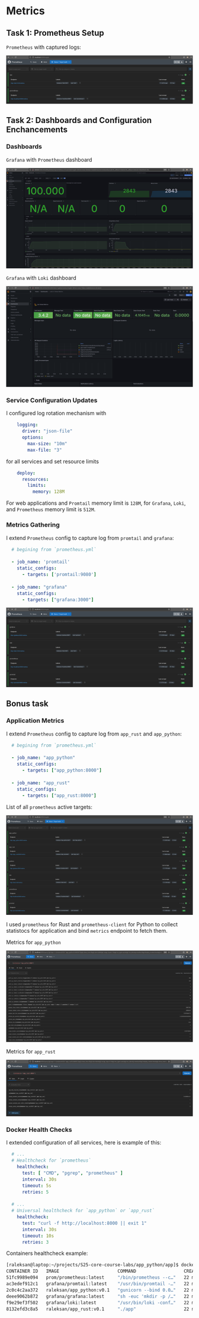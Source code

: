 # Metrics

## Task 1: Prometheus Setup

`Prometheus` with captured logs:

![Prometheus UI screenshot](misc/prometheus_task_1.png)

## Task 2: Dashboards and Configuration Enchancements

### Dashboards

`Grafana` with `Prometheus` dashboard

![Dashboard for `Prometheus`](misc/dashboard_prometheus.png)

`Grafana` with `Loki` dashboard

![Dashboard for `Loki`](misc/dashboard_loki.png)

### Service Configuration Updates

I configured log rotation mechanism with

```yaml
    logging:
      driver: "json-file"
      options:
        max-size: "10m"
        max-file: "3"
```

for all services and set resource limits

```yaml
    deploy:
      resources:
        limits:
          memory: 128M
```

For web applications and `Promtail` memory limit is `128M`,
for `Grafana`, `Loki`, and `Prometheus` memory limit is `512M`.

### Metrics Gathering

I extend `Prometheus` config to capture log from `promtail` and `grafana`:

```yml
  # begining from `prometheus.yml`

  - job_name: 'promtail'
    static_configs:
      - targets: ['promtail:9080']

  - job_name: "grafana"
    static_configs:
      - targets: ["grafana:3000"]
```

![Web application metrics](misc/prometheus_task_2.png)

## Bonus task

### Application Metrics

I extend `Prometheus` config to capture log from `app_rust` and `app_python`:

```yml
  # begining from `prometheus.yml`

  - job_name: "app_python"
    static_configs:
      - targets: ["app_python:8000"]

  - job_name: "app_rust"
    static_configs:
      - targets: ["app_rust:8000"]
```

List of all `prometheus` active targets:

![prometheus targets](misc/bonus_targets.png)

I used `prometheus` for Rust and `prometheus-client` for Python to collect statistocs for
application and bind `metrics` endpoint to fetch them.

Metrics for `app_python`

![app_python metrics](misc/bonus_python_metrics.png)

Metrics for `app_rust`

![app_rust metrics](misc/bonus_rust_metrics.png)

### Docker Health Checks

I extended configuration of all services, here is example of this:

```yml
  # ...
  # Healthcheck for `prometheus` 
    healthcheck:
      test: [ "CMD", "pgrep", "prometheus" ]
      interval: 30s
      timeout: 5s
      retries: 5

  # ...
  # Universal healthcheck for `app_python` or `app_rust`
    healthcheck:
      test: "curl -f http://localhost:8000 || exit 1"
      interval: 30s
      timeout: 10s
      retries: 3
```

Containers healthcheck example:

```bash
[raleksan@laptop:~/projects/S25-core-course-labs/app_python/app]$ docker ps
CONTAINER ID   IMAGE                      COMMAND                  CREATED          STATUS                      PORTS                                         NAMES
51fc9989e094   prom/prometheus:latest     "/bin/prometheus --c…"   22 minutes ago   Up 21 minutes (healthy)     0.0.0.0:9090->9090/tcp, :::9090->9090/tcp     monitoring-prometheus-1
ac3edef912c1   grafana/promtail:latest    "/usr/bin/promtail -…"   22 minutes ago   Up 21 minutes (healthy)                                                   monitoring-promtail-1
2c0c4c2aa372   raleksan/app_python:v0.1   "gunicorn --bind 0.0…"   22 minutes ago   Up 21 minutes (healthy)     0.0.0.0:8001->8000/tcp, [::]:8001->8000/tcp   monitoring-app_python-1
deee9062b872   grafana/grafana:latest     "sh -euc 'mkdir -p /…"   22 minutes ago   Up 21 minutes (healthy)     0.0.0.0:3000->3000/tcp, :::3000->3000/tcp     monitoring-grafana-1
f9e29ef3f502   grafana/loki:latest        "/usr/bin/loki -conf…"   22 minutes ago   Up 21 minutes (healthy)     0.0.0.0:3100->3100/tcp, :::3100->3100/tcp     monitoring-loki-1
8132efd3c8a5   raleksan/app_rust:v0.1     "./app"                  22 minutes ago   Up 21 minutes (healthy)     0.0.0.0:8002->8000/tcp, [::]:8002->8000/tcp   monitoring-app_rust-1
```
